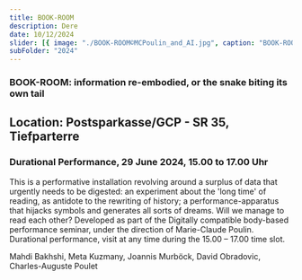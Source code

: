 ```yaml
---
title: BOOK-ROOM
description: Dere
date: 10/12/2024
slider: [{ image: "./BOOK-ROOM©MCPoulin_and_AI.jpg", caption: "BOOK-ROOM" }]
subFolder: "2024"
---
```


### BOOK-ROOM: information re-embodied, or the snake biting its own tail

## Location: Postsparkasse/GCP - SR 35, Tiefparterre

### Durational Performance, 29 June 2024, 15.00 to 17.00 Uhr

This is a performative installation revolving around a surplus of data that urgently needs to be digested: an experiment about the 'long time' of reading, as antidote to the rewriting of history; a performance-apparatus that hijacks symbols and generates all sorts of dreams. Will we manage to read each other?
Developed as part of the Digitally compatible body-based performance seminar, under the direction of Marie-Claude Poulin. Durational performance, visit at any time during the 15.00 – 17.00 time slot.

Mahdi Bakhshi, Meta Kuzmany, Joannis Murböck, David Obradovic, Charles-Auguste Poulet
